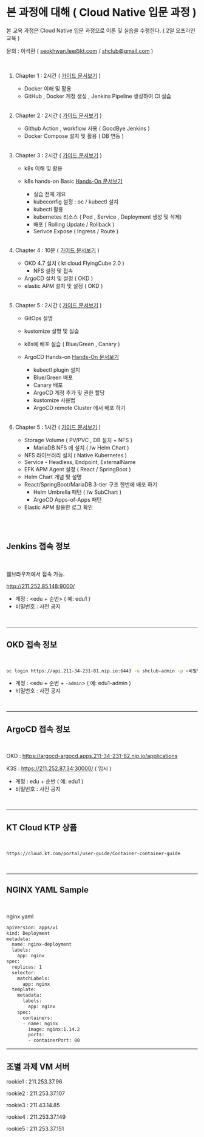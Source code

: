 # 본 과정에 대해  ( Cloud Native 입문 과정 )
 
본 교육 과정은 Cloud Native 입문 과정으로 이론 및 실습을 수행한다. ( 2일 오프라인 교육 )
 

문의 :  이석환 ( seokhwan.lee@kt.com / shclub@gmail.com )

<br/>

1. Chapter 1 : 2시간  ( [가이드 문서보기](./chapter1.md) )  

     - Docker 이해 및 활용 
     - GitHub , Docker 계정 생성 , Jenkins Pipeline 생성하여 CI 실습 

     <br/>

2. Chapter 2 : 2시간  ( [가이드 문서보기](./chapter2.md) )  

     - Github Action , workflow 사용 ( GoodBye Jenkins ) 
     - Docker Compose 설치 및 활용 ( DB 연동 )  

     <br/>

3. Chapter 3 : 2시간   ( [가이드 문서보기](./chapter3.md) )  

     - k8s 이해 및 활용
     - k8s hands-on Basic [ Hands-On 문서보기 ](./k8s_basic_hands_on.md)  

          - 실습 전체 개요
          - kubeconfig 설정 :  oc / kubectl 설치
          - kubectl 활용
          - kubernetes 리소스 ( Pod , Service , Deployment 생성 및 삭제)
          - 배포 ( Rolling Update / Rollback )
          - Serivce Expose ( Ingress / Route )  

     <br/>


4. Chapter 4 : 10분   ( [가이드 문서보기]( https://github.com/shclub/edu/blob/master/chapter9.md ) ) 

     - OKD 4.7 설치 ( kt cloud FlyingCube 2.0 )  
          - NFS 설정 및 접속  
     - ArgoCD 설치 및 설정  ( OKD )  
     - elastic APM 설치 및 설정  ( OKD )  

    <br/>

5. Chapter 5 : 2시간   ( [가이드 문서보기](./chapter4.md) ) 

     - GitOps 설명 
     - kustomize 설명 및 실습
     - k8s에 배포 실습 ( Blue/Green , Canary )  
     - ArgoCD Hands-on [ Hands-On 문서보기 ](./argocd_hands_on.md) 

          - kubectl plugin 설치
          - Blue/Green 배포
          - Canary 배포
          - ArgoCD 계정 추가 및 권한 할당
          - kustomize 사용법
          - ArgoCD remote Cluster 에서 배포 하기 

     <br/>

6. Chapter 5 : 1시간   ( [가이드 문서보기](https://github.com/shclub/edu/blob/master/k8s_middle_hands_on.md) ) 

     - Storage Volume  ( PV/PVC , DB 설치 + NFS )
          - MariaDB NFS 에 설치 ( /w Helm Chart ) 
     - NFS 라이브러리 설치 ( Native Kubernetes )
     - Service - Headless, Endpoint, ExternalName
     - EFK APM Agent 설정  ( React / SpringBoot )
     - Helm Chart 개념 및 설명
     - React/SpringBoot/MariaDB 3-tier 구조 한번에 배포 하기
          - Helm Umbrella 패턴 ( /w SubChart )
          - ArgoCD Apps-of-Apps 패턴 
     - Elastic APM 활용한 로그 확인
     
     <br/>

<br/>

## Jenkins 접속 정보
 
<br/>

웹브라우저에서 접속 가능.    

http://211.252.85.148:9000/   


- 계정 : <edu + 순번>  ( 예: edu1 )
- 비밀번호 : 사전 공지  


<br/>

---

## OKD 접속 정보
 
<br/>

```bash
oc login https://api.211-34-231-81.nip.io:6443 -u shclub-admin -p <비밀번호> --insecure-skip-tls-verify
```  

- 계정 : <edu + 순번 + `-admin`>  ( 예: edu1-admin )
- 비밀번호 : 사전 공지  


<br/>


---
## ArgoCD 접속 정보
 
<br/>


OKD : https://argocd-argocd.apps.211-34-231-82.nip.io/applications    


K3S : https://211.252.87.34:30000/  ( 임시 )

- 계정 : edu + 순번  ( 예: edu1 )
- 비밀번호 : 사전 공지  

<br/>

---

## KT Cloud KTP 상품
 
<br/>

```bash
https://cloud.kt.com/portal/user-guide/Container-container-guide
```  

<br/>

---

## NGINX YAML Sample
 
<br/>

nginx.yaml
```bash
apiVersion: apps/v1
kind: Deployment
metadata:
  name: nginx-deployment
  labels:
    app: nginx
spec:
  replicas: 1
  selector:
    matchLabels:
      app: nginx
  template:
    metadata:
      labels:
        app: nginx
    spec:
      containers:
      - name: nginx
        image: nginx:1.14.2
        ports:
        - containerPort: 80
```


---

## 조별 과제 VM 서버

rookie1 : 211.253.37.96  

rookie2 : 211.253.37.107  

rookie3 : 211.43.14.85  

rookie4 : 211.253.37.149  

rookie5 : 211.253.37.151  
